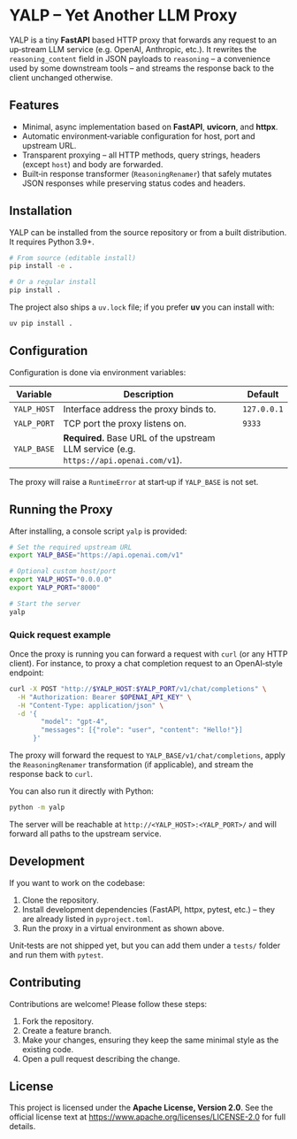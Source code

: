 # YALP – Yet Another LLM Proxy

YALP is a tiny **FastAPI** based HTTP proxy that forwards any request to an
up‑stream LLM service (e.g. OpenAI, Anthropic, etc.).  It rewrites the
`reasoning_content` field in JSON payloads to `reasoning` – a convenience used by
some downstream tools – and streams the response back to the client unchanged
otherwise.

## Features

- Minimal, async implementation based on **FastAPI**, **uvicorn**, and **httpx**.
- Automatic environment‑variable configuration for host, port and upstream URL.
- Transparent proxying – all HTTP methods, query strings, headers (except `host`)
  and body are forwarded.
- Built‑in response transformer (`ReasoningRenamer`) that safely mutates JSON
  responses while preserving status codes and headers.

## Installation

YALP can be installed from the source repository or from a built distribution.
It requires Python 3.9+.

```bash
# From source (editable install)
pip install -e .

# Or a regular install
pip install .
```

The project also ships a `uv.lock` file; if you prefer **uv** you can install
with:

```bash
uv pip install .
```

## Configuration

Configuration is done via environment variables:

| Variable      | Description                                 | Default |
|---------------|---------------------------------------------|---------|
| `YALP_HOST`  | Interface address the proxy binds to.       | `127.0.0.1` |
| `YALP_PORT`  | TCP port the proxy listens on.              | `9333` |
| `YALP_BASE`  | **Required.** Base URL of the upstream LLM service (e.g. `https://api.openai.com/v1`). |

The proxy will raise a `RuntimeError` at start‑up if `YALP_BASE` is not set.

## Running the Proxy

After installing, a console script `yalp` is provided:

```bash
# Set the required upstream URL
export YALP_BASE="https://api.openai.com/v1"

# Optional custom host/port
export YALP_HOST="0.0.0.0"
export YALP_PORT="8000"

# Start the server
yalp
```

### Quick request example

Once the proxy is running you can forward a request with `curl` (or any HTTP
client).  For instance, to proxy a chat completion request to an OpenAI‑style
endpoint:

```bash
curl -X POST "http://$YALP_HOST:$YALP_PORT/v1/chat/completions" \
  -H "Authorization: Bearer $OPENAI_API_KEY" \
  -H "Content-Type: application/json" \
  -d '{
        "model": "gpt-4",
        "messages": [{"role": "user", "content": "Hello!"}]
      }'
```

The proxy will forward the request to `YALP_BASE/v1/chat/completions`, apply the
`ReasoningRenamer` transformation (if applicable), and stream the response
back to `curl`.

You can also run it directly with Python:

```bash
python -m yalp
```

The server will be reachable at `http://<YALP_HOST>:<YALP_PORT>/` and will forward
all paths to the upstream service.

## Development

If you want to work on the codebase:

1. Clone the repository.
2. Install development dependencies (FastAPI, httpx, pytest, etc.) – they are
   already listed in `pyproject.toml`.
3. Run the proxy in a virtual environment as shown above.

Unit‑tests are not shipped yet, but you can add them under a `tests/` folder and
run them with `pytest`.

## Contributing

Contributions are welcome! Please follow these steps:

1. Fork the repository.
2. Create a feature branch.
3. Make your changes, ensuring they keep the same minimal style as the existing
   code.
4. Open a pull request describing the change.

## License

This project is licensed under the **Apache License, Version 2.0**. See the
official license text at https://www.apache.org/licenses/LICENSE-2.0 for
full details.
